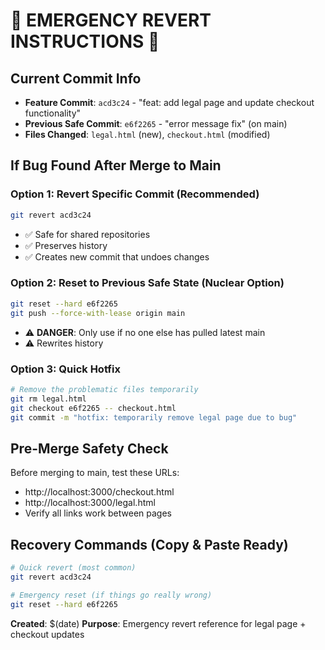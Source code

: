 # 🚨 EMERGENCY REVERT INSTRUCTIONS 🚨

## Current Commit Info
- **Feature Commit**: `acd3c24` - "feat: add legal page and update checkout functionality"
- **Previous Safe Commit**: `e6f2265` - "error message fix" (on main)
- **Files Changed**: `legal.html` (new), `checkout.html` (modified)

## If Bug Found After Merge to Main

### Option 1: Revert Specific Commit (Recommended)
```bash
git revert acd3c24
```
- ✅ Safe for shared repositories
- ✅ Preserves history
- ✅ Creates new commit that undoes changes

### Option 2: Reset to Previous Safe State (Nuclear Option)
```bash
git reset --hard e6f2265
git push --force-with-lease origin main
```
- ⚠️ **DANGER**: Only use if no one else has pulled latest main
- ⚠️ Rewrites history

### Option 3: Quick Hotfix
```bash
# Remove the problematic files temporarily
git rm legal.html
git checkout e6f2265 -- checkout.html
git commit -m "hotfix: temporarily remove legal page due to bug"
```

## Pre-Merge Safety Check
Before merging to main, test these URLs:
- http://localhost:3000/checkout.html
- http://localhost:3000/legal.html
- Verify all links work between pages

## Recovery Commands (Copy & Paste Ready)
```bash
# Quick revert (most common)
git revert acd3c24

# Emergency reset (if things go really wrong)
git reset --hard e6f2265
```

**Created**: $(date)
**Purpose**: Emergency revert reference for legal page + checkout updates

